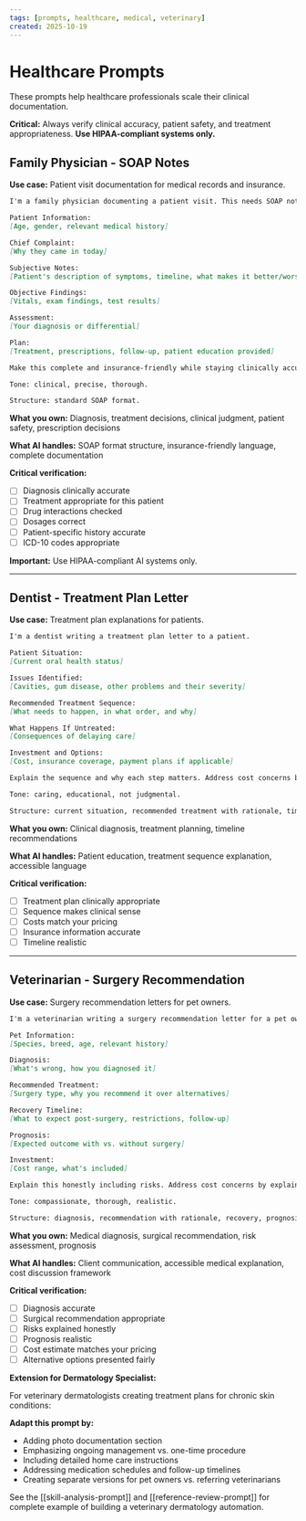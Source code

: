 ```yaml
---
tags: [prompts, healthcare, medical, veterinary]
created: 2025-10-19
---
```



# Healthcare Prompts

These prompts help healthcare professionals scale their clinical documentation.

**Critical:** Always verify clinical accuracy, patient safety, and treatment appropriateness. **Use HIPAA-compliant systems only.**


## Family Physician - SOAP Notes

**Use case:** Patient visit documentation for medical records and insurance.

```markdown
I'm a family physician documenting a patient visit. This needs SOAP note format for insurance purposes.

Patient Information:
[Age, gender, relevant medical history]

Chief Complaint:
[Why they came in today]

Subjective Notes:
[Patient's description of symptoms, timeline, what makes it better/worse]

Objective Findings:
[Vitals, exam findings, test results]

Assessment:
[Your diagnosis or differential]

Plan:
[Treatment, prescriptions, follow-up, patient education provided]

Make this complete and insurance-friendly while staying clinically accurate. Include relevant ICD-10 codes.

Tone: clinical, precise, thorough.

Structure: standard SOAP format.
```

**What you own:** Diagnosis, treatment decisions, clinical judgment, patient safety, prescription decisions

**What AI handles:** SOAP format structure, insurance-friendly language, complete documentation

**Critical verification:**

- [ ] Diagnosis clinically accurate
- [ ] Treatment appropriate for this patient
- [ ] Drug interactions checked
- [ ] Dosages correct
- [ ] Patient-specific history accurate
- [ ] ICD-10 codes appropriate

**Important:** Use HIPAA-compliant AI systems only.

---


## Dentist - Treatment Plan Letter

**Use case:** Treatment plan explanations for patients.

```markdown
I'm a dentist writing a treatment plan letter to a patient.

Patient Situation:
[Current oral health status]

Issues Identified:
[Cavities, gum disease, other problems and their severity]

Recommended Treatment Sequence:
[What needs to happen, in what order, and why]

What Happens If Untreated:
[Consequences of delaying care]

Investment and Options:
[Cost, insurance coverage, payment plans if applicable]

Explain the sequence and why each step matters. Address cost concerns by explaining outcomes.

Tone: caring, educational, not judgmental.

Structure: current situation, recommended treatment with rationale, timeline, investment, next steps.
```

**What you own:** Clinical diagnosis, treatment planning, timeline recommendations

**What AI handles:** Patient education, treatment sequence explanation, accessible language

**Critical verification:**

- [ ] Treatment plan clinically appropriate
- [ ] Sequence makes clinical sense
- [ ] Costs match your pricing
- [ ] Insurance information accurate
- [ ] Timeline realistic

---


## Veterinarian - Surgery Recommendation

**Use case:** Surgery recommendation letters for pet owners.

```markdown
I'm a veterinarian writing a surgery recommendation letter for a pet owner.

Pet Information:
[Species, breed, age, relevant history]

Diagnosis:
[What's wrong, how you diagnosed it]

Recommended Treatment:
[Surgery type, why you recommend it over alternatives]

Recovery Timeline:
[What to expect post-surgery, restrictions, follow-up]

Prognosis:
[Expected outcome with vs. without surgery]

Investment:
[Cost range, what's included]

Explain this honestly including risks. Address cost concerns by explaining long-term outcomes.

Tone: compassionate, thorough, realistic.

Structure: diagnosis, recommendation with rationale, recovery, prognosis, alternatives, investment.
```

**What you own:** Medical diagnosis, surgical recommendation, risk assessment, prognosis

**What AI handles:** Client communication, accessible medical explanation, cost discussion framework

**Critical verification:**

- [ ] Diagnosis accurate
- [ ] Surgical recommendation appropriate
- [ ] Risks explained honestly
- [ ] Prognosis realistic
- [ ] Cost estimate matches your pricing
- [ ] Alternative options presented fairly

**Extension for Dermatology Specialist:**

For veterinary dermatologists creating treatment plans for chronic skin conditions:

**Adapt this prompt by:**

- Adding photo documentation section
- Emphasizing ongoing management vs. one-time procedure
- Including detailed home care instructions
- Addressing medication schedules and follow-up timelines
- Creating separate versions for pet owners vs. referring veterinarians

See the [[skill-analysis-prompt]] and [[reference-review-prompt]] for complete example of building a veterinary dermatology automation.
